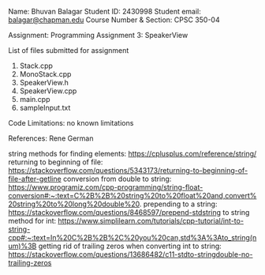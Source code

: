 Name: Bhuvan Balagar
Student ID: 2430998
Student email: balagar@chapman.edu
Course Number & Section: CPSC 350-04

Assignment: Programming Assignment 3: SpeakerView

List of files submitted for assignment
1. Stack.cpp
2. MonoStack.cpp
3. SpeakerView.h
4. SpeakerView.cpp
5. main.cpp
6. sampleInput.txt

Code Limitations: no known limitations

References: 
Rene German

string methods for finding elements: https://cplusplus.com/reference/string/
returning to beginning of file: https://stackoverflow.com/questions/5343173/returning-to-beginning-of-file-after-getline
conversion from double to string: https://www.programiz.com/cpp-programming/string-float-conversion#:~:text=C%2B%2B%20string%20to%20float%20and,convert%20string%20to%20long%20double%20.
prepending to a string: https://stackoverflow.com/questions/8468597/prepend-stdstring
to string method for int: https://www.simplilearn.com/tutorials/cpp-tutorial/int-to-string-cpp#:~:text=In%20C%2B%2B%2C%20you%20can,std%3A%3Ato_string(num)%3B
getting rid of trailing zeros when converting int to string: https://stackoverflow.com/questions/13686482/c11-stdto-stringdouble-no-trailing-zeros

